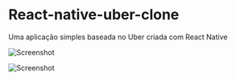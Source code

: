 # React-native-uber-clone
Uma aplicação simples baseada no Uber criada com React Native

![Screenshot](https://imgur.com/VHitQqu)

![Screenshot](https://imgur.com/vYif7B6)
